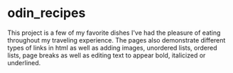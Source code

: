 # odin_recipes

This project is a few of my favorite dishes I've had the pleasure of eating throughout my traveling experience. The pages also demonstrate different types of links in html as well as adding images, unordered lists, ordered lists, page breaks as well as editing text to appear bold, italicized or underlined.
